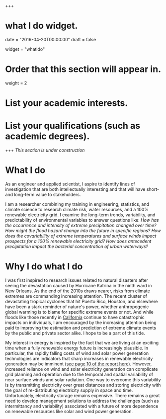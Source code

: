 +++
# what I do widget.

date = "2016-04-20T00:00:00"
draft = false

widget = "whatido"

# Order that this section will appear in.
weight = 2

# List your academic interests.

# List your qualifications (such as academic degrees).
 
+++
*This section is under construction*

# What I do
As an engineer and applied scientist, I aspire to identify lines of investigation that are both intellectually interesting and that will have short- and long-term value to stakeholders.


I am a researcher combining my training in engineering, statistics, and climate science to research climate risk, water resources, and a 100% renewable electricity grid. 
I examine the long-term trends, variability, and predictability of environmental variables to answer questions like: 
*How has the occurrence and intensity of extreme precipitation changed over time?* 
*How might the flood hazard change into the future in specific regions?*
*How does the covariability of extreme temperatures and surface winds impact prospects for a 100% renewable electricity grid?*
*How does antecedent precipitation impact the bacterial concentration of urban waterways?*


# Why I do what I do
I was first inspired to research issues related to natural disasters after seeing the devastation caused by Hurricane Katrina in the ninth ward in New Orleans. 
As the end of the 2010s draws nearer, risks from climate extremes are commanding increasing attention. The recent cluster of devastating tropical cyclones that hit Puerto Rico, Houston, and elsewhere have been a stark reminder of nature's power, whether anthropogenic global warming is to blame for specific extreme events or not. 
And while floods like those recently in [California](https://en.wikipedia.org/wiki/2017_California_floods) continue to have catastrophic impacts on individuals, I am encouraged by the increasing attention being paid to improving the estimation and prediction of extreme climate events by the public and private sector alike. I hope to be a part of this tide.

My interest in energy is inspired by the fact that we are living at an exciting time when a fully renewable energy future is increasingly plausible. 
In particular, the rapidly falling costs of wind and solar power generation technologies are indicators that sharp increases in renewable electricity generation may be imminent ([see page 10 of the report here](https://www.lazard.com/perspective/levelized-cost-of-energy-2017/)). However, increased reliance on wind and solar electricity generation can complicate grid planning and operation due to the temporal and spatial variability of near surface winds and solar radiation. 
One way to overcome this variability is by transmitting electricity over great distances and storing electricity with the goal of re-distributing electricity supply in space and time. 
Unfortunately, electricity storage remains expensive. 
There remains a great need to develop management solutions to address the challenges (such as intermittancy and variability) associated with a future of more dependence on renewable resources like solar and wind power generation.
